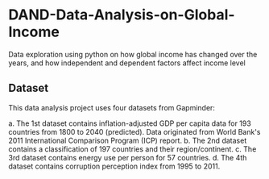 # DAND-Data-Analysis-on-Global-Income
Data exploration using python on how global income has changed over the years, and how independent and dependent factors affect income level

## Dataset 
This data analysis project uses four datasets from Gapminder:

a. The 1st dataset contains inflation-adjusted GDP per capita data for 193 countries from 1800 to 2040 (predicted). Data originated from World Bank's 2011 International Comparison Program (ICP) report. 
b. The 2nd dataset contains a classification of 197 countries and their region/continent.
c. The 3rd dataset contains energy use per person for 57 countries.
d. The 4th dataset contains corruption perception index from 1995 to 2011.
